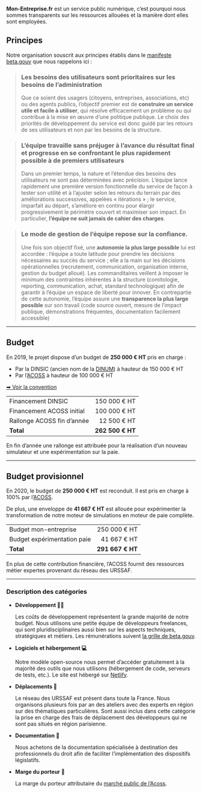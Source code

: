 **Mon-Entreprise.fr** est un service public numérique, c’est pourquoi nous
sommes transparents sur les ressources allouées et la manière dont elles sont
employées.

## Principes

Notre organisation souscrit aux principes établis dans le [manifeste beta.gouv](https://beta.gouv.fr/approche/manifeste) que nous rappelons ici :

> ### Les besoins des utilisateurs sont prioritaires sur les besoins de l’administration
>
> Que ce soient des usagers (citoyens, entreprises, associations, etc) ou des agents publics, l’objectif premier est de **construire un service utile et facile à utiliser**, qui résolve efficacement un problème ou qui contribue à la mise en œuvre d’une politique publique. Le choix des priorités de développement du service est donc guidé par les retours de ses utilisateurs et non par les besoins de la structure.

> ### L’équipe travaille sans préjuger à l’avance du résultat final et progresse en se confrontant le plus rapidement possible à de premiers utilisateurs
>
> Dans un premier temps, la nature et l’étendue des besoins des utilisateurs ne sont pas déterminées avec précision. L’équipe lance rapidement une première version fonctionnelle du service de façon à tester son utilité et à l’ajuster selon les retours du terrain par des améliorations successives, appelées « itérations » ; le service, imparfait au départ, s’améliore en continu pour élargir progressivement le périmètre couvert et maximiser son impact. En particulier, **l’équipe ne suit jamais de cahier des charges**.

> ### Le mode de gestion de l’équipe repose sur la confiance.
>
> Une fois son objectif fixé, une **autonomie la plus large possible** lui est accordée : l’équipe a toute latitude pour prendre les décisions nécessaires au succès du service ; elle a la main sur les décisions opérationnelles (recrutement, communication, organisation interne, gestion du budget alloué). Les commanditaires veillent à imposer le minimum des contraintes inhérentes à la structure (comitologie, reporting, communication, achat, standard technologique) afin de garantir à l’équipe un espace de liberté pour innover. En contrepartie de cette autonomie, l’équipe assure une **transparence la plus large possible** sur son travail (code source ouvert, mesure de l’impact publique, démonstrations fréquentes, documentation facilement accessible)

---

## Budget

En 2019, le projet dispose d’un budget de **250 000 € HT** pris en charge :

- Par la DINSIC (ancien nom de la [DINUM](https://www.numerique.gouv.fr/dinum/)) à hauteur de 150 000 € HT
- Par l’[ACOSS](https://www.acoss.fr) à hauteur de 100 000 € HT

[➡ Voir la convention](https://static.data.gouv.fr/resources/conventions-de-partenariat/20190423-181035/convention-du-15-avril-2019.pdf)

|                            |                  |
| -------------------------- | ---------------: |
| Financement DINSIC         |     150 000 € HT |
| Financement ACOSS initial  |     100 000 € HT |
| Rallonge ACOSS fin d’année |      12 500 € HT |
| **Total**                  | **262 500 € HT** |

En fin d’année une rallonge est attribuée pour la réalisation d’un nouveau
simulateur et une expérimentation sur la paie.

---

## Budget provisionnel

En 2020, le budget de **250 000 € HT** est reconduit. Il est pris en charge
à 100% par l’[ACOSS](https://www.acoss.fr).

De plus, une enveloppe de **41 667 € HT** est allouée pour expérimenter la
transformation de notre moteur de simulations en moteur de paie complète.

|                             |                  |
| --------------------------- | ---------------: |
| Budget mon-entreprise       |     250 000 € HT |
| Budget expérimentation paie |      41 667 € HT |
| **Total**                   | **291 667 € HT** |

En plus de cette contribution financière, l’ACOSS fournit des ressources métier
expertes provenant du réseau des URSSAF.

---

### Description des catégories

- **Développement 👨‍💻**

  Les coûts de développement représentent la grande majorité de notre budget.
  Nous utilisons une petite équipe de développeurs freelances, qui sont
  pluridisciplinaires aussi bien sur les aspects techniques, stratégiques et
  métiers. Les rémunérations suivent
  [la grille de beta.gouv](https://doc.incubateur.net/communaute/travailler-a-beta-gouv/recrutement/remuneration).

- **Logiciels et hébergement 💻**

  Notre modèle open-source nous permet d’accéder gratuitement à la majorité des
  outils que nous utilisons (hébergement de code, serveurs de tests, etc.). Le
  site est hébergé sur [Netlify](https://www.netlify.com).

- **Déplacements 🚅**

  Le réseau des URSSAF est présent dans toute la France. Nous organisons
  plusieurs fois par an des ateliers avec des experts en région sur des
  thématiques particulières. Sont aussi inclus dans cette catégorie la prise en
  charge des frais de déplacement des développeurs qui ne sont pas situés en
  région parisienne.

- **Documentation 📖**

  Nous achetons de la documentation spécialisée à destination des professionnels
  du droit afin de faciliter l’implémentation des dispositifs législatifs.

- **Marge du porteur 🤝**

  La marge du porteur attributaire du
  [marché public de l’Acoss](https://www.acoss.fr/home/fournisseurs.html).
